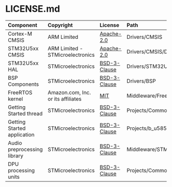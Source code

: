 # LICENSE.md

| Component                       | Copyright                                             | License                                                      | Path                                           |
|:---------                       |:-------                                               |:----------                                                   |:----------                                     |
| Cortex-M CMSIS                  | ARM Limited                                           | [Apache-2.0](https://opensource.org/license/apache-2-0/)     | Drivers/CMSIS                                  |
| STM32U5xx CMSIS                 | ARM Limited - STMicroelectronics                      | [Apache-2.0](https://opensource.org/license/apache-2-0/)     | Drivers/CMSIS/Device/ST/STM32U5xx              |
| STM32U5xx HAL                   | STMicroelectronics                                    | [BSD-3-Clause](https://opensource.org/licenses/BSD-3-Clause) | Drivers/STM32U5xx_HAL_Driver                   |
| BSP Components                  | STMicroelectronics                                    | [BSD-3-Clause](https://opensource.org/licenses/BSD-3-Clause) | Drivers/BSP                                    |
| FreeRTOS kernel                 | Amazon.com, Inc. or its affiliates                    | [MIT](https://opensource.org/licenses/MIT)                   | Middleware/FreeRTOS/kernel                     |
| Getting Started thread          | STMicroelectronics                                    | [BSD-3-Clause](https://opensource.org/licenses/BSD-3-Clause) | Projects/Common/app                            |
| Getting Started application     | STMicroelectronics                                    | [BSD-3-Clause](https://opensource.org/licenses/BSD-3-Clause) | Projects/b_u585i_iot2a_gs_aed/Core             |
| Audio preprocessing library     | STMicroelectronics                                    | [BSD-3-Clause](https://opensource.org/licenses/BSD-3-Clause) | Middleware/STM32_AI_AudioPreprocessing_Library |
| DPU processing units            | STMicroelectronics                                    | [BSD-3-Clause](https://opensource.org/licenses/BSD-3-Clause) | Projects/Common/dpu                            |
